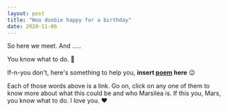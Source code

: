 ```yaml
---
layout: post
title: "Woo doobie happy for a birthday"
date: 2020-11-06
---
```


So here we meet. 
And .....

You know what to do. :blue_heart: 

If-n-you don't, here's something to help you, **insert [poem](https://fawkes4494d3.github.io) here**
:wink: 

<!--
M+A+R+S+I+L+E+A = 78th word e actual link thakbe, 
baki gulo rickroll and marsilea r favourite gaan and aankar link
-->

Each of those words above is a link. Go on, click on any one of them to know more about what this could be and who Marsilea is.
If this you, Mars, you know what to do. I love you. :heart:

